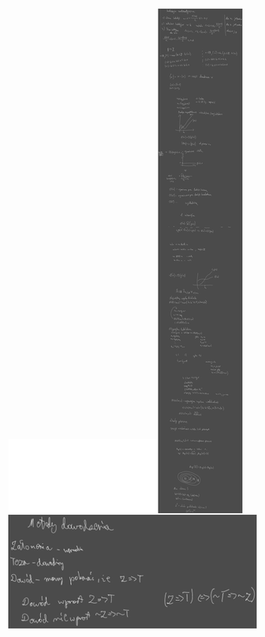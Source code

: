 ![Wykład_1](/Notatki/Semestr%202/Matematyka%20dyskretna/Wyk%C5%82ady/Wyk%C5%82ad%201/Wyk%C5%82ad_1.pdf)
![Drawing 2023-03-02 09.23.12.excalidraw](/Notatki/Semestr%202/Matematyka%20dyskretna/Wyk%C5%82ady/Wyk%C5%82ad%201/Drawing%202023-03-02%2009.23.12.excalidraw.svg)
![Drawing 2023-03-16 09.21.17.excalidraw](/Notatki/Semestr%202/Matematyka%20dyskretna/Wyk%C5%82ady/Wyk%C5%82ad%201/Drawing%202023-03-16%2009.21.17.excalidraw.svg)